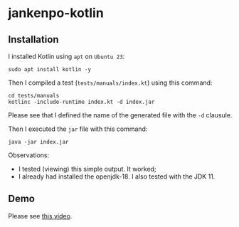# jankenpo-kotlin

## Installation

I installed Kotlin using `apt` on `Ubuntu 23`:

```
sudo apt install kotlin -y
```

Then I compiled a test (`tests/manuals/index.kt`) using this command:

```
cd tests/manuals
kotlinc -include-runtime index.kt -d index.jar
```

Please see that I defined the name of the generated file with the `-d` clausule.

Then I executed the `jar` file with this command:

```
java -jar index.jar
```

Observations: 

- I tested (viewing) this simple output. It worked;
- I already had installed the openjdk-18. I also tested with the JDK 11.

## Demo

Please see [this video](https://youtu.be/JSvwNLti6mo).

